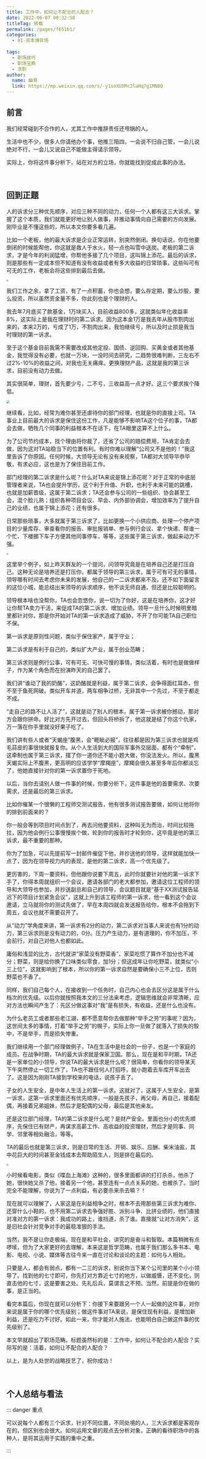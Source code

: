 ```yaml
---
title: 工作中，如何让不配合的人配合？
date: 2022-06-07 00:32:58
titleTag: 转载
permalink: /pages/f651b1/
categories:
  - 01-资本博弈场
 
tags: 
  - 职场技巧
  - 职场宝典
  - 求职
author: 
  name: 幽哥
  link: https://mp.weixin.qq.com/s/-y1soXUXMc2laHq7g1MNBQ
---
```

## 前言
我们经常碰到不合作的人，尤其工作中推辞责任还甩锅的人。

生活中也不少，很多人你请他办个事，他推三阻四，一会说不归自己管，一会儿说绝对不行，一会儿又说自己不能做主得请示领导。

实际上，你将这件事分析下，站在对方的立场，你就能找到促成此事的办法。

<!-- more -->

<br>

## 回到正题
人的诉求分三种优先顺序，对应三种不同的动力，任何一个人都有这三大诉求。掌握了这个本质，我们就能更好地让别人做事，并推动事情向自己需要的方向发展。刚毕业是不懂这些的，所以本文你要多看几遍。

 

比如一个老板，他的最大诉求是企业正常运转，别突然倒闭。换句话说，你在他要倒闭的时候能帮他，你这就是救人于水火，轻一点也叫雪中送炭。老板的第二诉求，才是今年的利润猛增，你帮他多接了几个项目，这叫锦上添花。最后的诉求，则是那些有一定成本但不知道有没有收益或者有多大收益的日常琐事，这些叫可有可无的工作，老板会将这些排到最后去做。

<img src="https://cdn.jsdelivr.net/gh/TommyZeng777/picgo/img/202206070044425.png" style="zoom: 33%;" />


我们工作之余，拿了工资，有了一点积蓄，你也会想，要么存定期，要么炒股，要么投资，所以虽然资金量不多，你此刻也是个理财的人。



我去年7月底买了款基金，1万块买入，目前收益800多，这就类似年化收益率8%，这实际上是我在理财时的第二诉求。因为这本金1万是我去年从股市割肉出来的，本来2万的，亏成了1万，不割肉出来，我怕继续亏，所以及时止损是我当时理财的第一诉求。



至于这个基金目前我需不需要改成其他定投、国债、逆回购、买黄金或者其他基金，我觉得没有必要，也就一万块，一没时间去研究，二趋势很难判断，三左右不过2%-10%的收益之间，对我也无关痛痒。更换理财产品，这就是我的第三诉求，目前没有动力去做。



其实很简单，理财，首先要少亏，二不亏，三收益高一点才好。这三个要求挨个降低。

<img src="https://cdn.jsdelivr.net/gh/TommyZeng777/picgo/img/202206070044554.png" style="zoom: 50%;" />



继续看，比如，经常为难你甚至还虐待你的部门经理，也就是你的直接上司。TA事业上目前最大的诉求是保住这份工作，凡是能够不影响TA这个位子的事，TA都会去做，牺牲几个同事的利益根本不在话下，在TA眼里这算不上什么。

为了公司节约成本，找个理由将你裁了，还省了公司的赔偿费用，TA肯定会去做，因为这对TA站稳当下的位置有利。有时你难以理解“公司又不是他的！”我这里告诉了你原因。任何时候，大领导无论有没有来视察，TA都对大领导毕恭毕敬，有求必应，这也是为了保住目前工作。

 

部门经理的第二诉求是什么呢？什么对TA来说是锦上添花呢？对于正常的中底层管理者来说，TA也会提升学历，这个利于升值、升职，也利于未来可能的跳槽，也就是加薪晋级，这属于第二诉求；TA还会参与公司的一些组织、协会甚至工会，混个脸儿熟；组织各种项目会议、早会、内外部协调会，增加效率为了提升自己的业绩，也属于锦上添花；还有很多。

 

日常那些琐事，大多就属于第三诉求了，比如更换一个小供应商、处理一个停产项目的少量库存、审查看你的报告、审批报销单、参与例行会议、拿个快递、帮谁一个忙、下楼挪下车子方便其他同事停车，等等，这些属于第三诉求，做起来动力不强。

<img src="https://cdn.jsdelivr.net/gh/TommyZeng777/picgo/img/202206070045176.png" style="zoom:33%;" />



这里举个例子，如上昨天群友的一个提问，问领导究竟是在培养自己还是打压自己。这种无论是培养还是打压你，都属于领导的第三诉求，属于可有可无的事情，领导哪有时间去考虑你未来的发展，他自己的一二诉求都来不及。还不如下面留言的这位小城，能总结出来领导的诉求顺序，他不谈无师自通，但还是比较聪明的。



领导根本啥也没帮你，TA也会忽悠你，说一切为了你好，这是在培养你，这才好让你帮TA卖力干活，来促成TA的第二诉求、增加业绩。领导一旦什么时候明里暗里都针对你，那是你开始对TA的第一诉求造成了威胁，不开了你可能TA自己职位不保。



第一诉求是原则性问题，类似于保住家产，属于守业；

第二诉求是有利于自己的，类似扩大产业，属于创业范畴；

第三诉求则是例行公事，可有可无、可快可慢的事情，类似活着，有时也是做做样子，作为某个角色而在扮演昨天的自己罢了。



我们讲“谁动了我的奶酪”，这奶酪就是利益，属于第二诉求，会争得面红耳赤，但不至于鱼死网破。类似开车并道，两车相争过桥，无非其中一个先过，不至于都走不成。



“走自己的路不让人活了”，这就是动了别人的根本，属于第一诉求被你撼动，那对方会跟你拼命。好比对方先开过去，但回头将桥拆了，他这就是结了你这个仇家，万一落在你手里就没好果子吃了。

我们讲有些人或者“天蝎座”腹黑，会“睚眦必报”，往往都是因为第三诉求也就是鸡毛蒜皮的事很快就报复你。从个人生活到大的国际军事外交层面，都有个“牵制”，这牵制也属于第三诉求，摆了你一道你还不能小题大做，你没法发火。所以，腹黑天蝎实际上不腹黑，更高明的应该学学“摩羯座”，摩羯会很久甚至多年后你都淡忘了，他她直接针对你的第一诉求置你于死地。



以后，当你去请别人做一件事的时候，你要分析下，这件事是他的首要需求、次要需求，还是最后的第三诉求。



比如你催某一个很懒的工程师交测试报告，他有很多测试报告要做，如何让他将你的排到前面来的？

你一般会等到项目时间点到了，再去问他要资料，这种叫无为而治，时间比较拖拉，因为他会例行公事慢慢挨个做，轮到你的报告时才轮到你，这毕竟是他的第三诉求，最不重要的那种。

你为了加急，可以先提前写一封邮件催促下他，并抄送他的领导，这样就能加快一点了，因为在领导视力内的表现，是他的第二诉求，高一个优先级了。

更厉害的，下周一要资料，但他跟你说要下周五，此时你就要针对他的第一诉求下手了，你得本周就组织一个会议，邀请各部门的老大都参加，邀请这位工程师的领导和大领导也参加，并抄送副总和自己的领导，会议题目就是“基于XX测试报告延迟下的项目计划紧急会议”，这就上升到该工程师的第一诉求，他一看到这个会议邀请，立马就将你的测试先做了，早在本周四就会发送报告给你，根本不会拖到下周五，会议也就不需要召开了。



从“动力”学角度来讲，第一诉求有2分的动力，第二诉求对当事人来说也有1分的动力，第三诉求则是没有动力的，0分。压力产生动力，是有道理的，你不加压，不会前行，对自己对他人也都如此。



庸俗和浅显的比方，古代就讲“家菜没有野菜香”，家菜吃惯了算作不加分也不减分；野菜，则是给你换了口味类似零食，加1分；但这成年让你吃野菜，就类似“小三上位”，这就影响到了根本，所以你的第一诉求自然是要确保小三不上位，否则野菜也不香了。

 

同样，我们自己每个人，在接收到一个任务时，自己内心也会去区分这是属于什么档次的优先级。以后你就按照我本文的三分法来考虑，逻辑思维就会非常清晰，应对方法也瞬间产生了：先区分做这事对“我”是有损失，有收益，还是什么也没有。



为什么老员工或者那些老江湖，都不愿意帮你去做那种“举手之劳”的事呢？因为，这世间太多的事情，打着“举手之劳”的幌子，实际上你一旦做了就落入了损失的彀中，不是举手，而是损失惨重。



我们继续用一个部门经理做例子，TA在生活中是社会的一份子，也是一个家庭的成员。在战争时期，TA的最大诉求就是保家卫国。那么，现在是和平时期，TA还是一家单位的小领导，你说TA的最大诉求是什么呢？很简单，你看你的领导某天下午突然停止一切工作了，TA也不跟任何人打招呼，就小跑着去车库开车出去了。这是因为刚刚TA接到学校来的电话，说孩子丢了。



子女的人生安全，是中年人生活上的第一诉求。这就对了，这属于人生安全，是第一诉求，这第一诉求里面还有优先顺序，一般是先孩子，再父母，再自己，接着配偶，再接着兄弟姐妹，然后才是配偶的父母，最后是其他亲友。



还是这位部门经理，TA的第二诉求是什么呢？是财产安全。里面也分小的优先顺序，先保住已有财产，再谋求高薪工作、高收益的投资理财，然后才是同事、同学、邻里等相处融洽，等等。

 

TA的最后也就是第三诉求，则是日常的生活、开销、娱乐、应酬、柴米油盐，其中花巨大的时间甚至金钱成本去帮助陌生人，则是排在最后的。

<img src="https://cdn.jsdelivr.net/gh/TommyZeng777/picgo/img/202206070045554.png" style="zoom:33%;" />



小时候看电影，类似《喋血上海滩》这种的，很多里面都讲的打打杀杀，他杀了她，很快她又杀了他，接着另一个他，甚至连有一点点关系的她，也被杀了。当时完全不能理解，你说为了一点利益，有必要杀来杀去嘛？！



现在就可以理解了，人家这是在利益相争之时，根本不去用那些第三诉求为难你、还穿什么小鞋的，也不用第二诉求去争强好胜、派别斗争、比拼业绩的，他们直接对准对方的第一诉求：我成功的路上，谁挡道，杀了谁。直接就“让对方消失”，这是旧社会针对竞争对手的最稳准狠的手法。



当然，我不是让你走极端，现在是和平社会，讲究的是奋斗和智取。本篇稍微有点啰嗦，但为了大家更好的去理解，本来这是哲学范畴，也属于我们那么多书本、电影、电视、小说、媒体等古往今来一直在讨论和谈论的主题：如何与人相处。

 

只要是人，都会有弱点，都有一二三的诉求，别说你当下某个公司里的某个小小领导了。找到他的七寸即可，你先打对方靠近七寸的地方，以做威慑，还不变化，则直击他的七寸，这是要害之处。先礼后兵，莫谓言之不预。当然，前提是你在做的事，是正当的。

 

看完本篇后，你现在就可以分析下：你接下来要跟另一个人一起做的这件事，对你来说是属于你的哪个优先级别；做这件事对TA来说，是保住现有利益，是增加新利益，还是吃力不讨好。如此一来，你才能对人施法，也能明白自己做这件事的优先级别了。



本文早就超出了职场范畴。标题虽然标的是：工作中，如何让不配合的人配合？实际写的是：活着，如何让不配合的人配合？

 

以上，是为人处世的战略技艺了，祝你成功！



<br>

## 个人总结与看法

::: danger 重点

可以说每个人都有三个诉求，针对不同位置，不同处境的人，三大诉求都是客观存在的，但区别也会很大。如何运用文章的观点去分析对象，正确的看待职场中的各种人，是将其运用于实践的重中之重。

:::